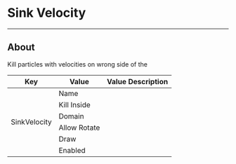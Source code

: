 # Sink Velocity

___

## About

Kill particles with velocities on wrong side of the

<table><thead>
  <tr>
    <th>Key</th>
    <th>Value</th>
    <th>Value Description</th>
  </tr></thead>
<tbody>
  <tr>
    <td rowspan="6">SinkVelocity</td>
    <td>Name</td>
    <td></td>
  </tr>
  <tr>
    <td>Kill Inside</td>
    <td></td>
  </tr>
  <tr>
    <td>Domain</td>
    <td></td>
  </tr>
  <tr>
    <td>Allow Rotate</td>
    <td></td>
  </tr>
  <tr>
    <td>Draw</td>
    <td></td>
  </tr>
  <tr>
    <td>Enabled</td>
    <td></td>
  </tr>
</tbody>
</table>

